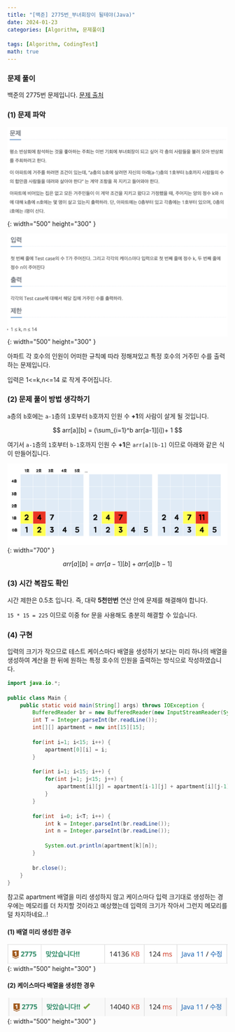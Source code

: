 ```yaml
---
title: "[백준] 2775번_부녀회장이 될테야(Java)"
date: 2024-01-23
categories: [Algorithm, 문제풀이]

tags: [Algorithm, CodingTest]
math: true
---
```


### 문제 풀이
백준의 2775번 문제입니다.
[문제 출처](https://www.acmicpc.net/problem/2775)

### (1) 문제 파악

![q1](/assets/img/posts/2024-01-23/q1.png){: width="500" height="300" }

![q2](/assets/img/posts/2024-01-23/q2.png){: width="500" height="300" }

아파트 각 호수의 인원이 어떠한 규칙예 따라 정해져있고 특정 호수의 거주민 수를 출력하는 문제입니다.

입력은 1<=k,n<=14 로 작게 주어집니다.

### (2) 문제 풀이 방법 생각하기
`a`층의 `b`호에는 `a-1`층의 `1`호부터 `b`호까지 인원 수 **+1**의 사람이 살게 될 것입니다.

$$  arr[a][b] = (\sum_{i=1}^b arr[a-1][i])+ 1 $$

여기서 `a-1`층의 `1`호부터 `b-1`호까지 인원 수 **+1**은 `arr[a][b-1]` 이므로 아래와 같은 식이 만들어집니다.

![p1](/assets/img/posts/2024-01-23/p1.png){: width="700" }

$$  arr[a][b] = arr[a-1][b] + arr[a][b-1] $$

### (3) 시간 복잡도 확인
시간 제한은 0.5초 입니다. 즉, 대략 **5천만번** 연산 안에 문제를 해결해야 합니다. 

`15 * 15 = 225` 이므로 이중 for 문을 사용해도 충분히 해결할 수 있습니다.

### (4) 구현

입력의 크기가 작으므로 테스트 케이스마다 배열을 생성하기 보다는 미리 하나의 배열을 생성하여 계산을 한 뒤에 원하는 특정 호수의 인원을 출력하는 방식으로 작성하였습니다.

```java
import java.io.*;

public class Main {
    public static void main(String[] args) throws IOException {
        BufferedReader br = new BufferedReader(new InputStreamReader(System.in));
        int T = Integer.parseInt(br.readLine());
        int[][] apartment = new int[15][15];

        for(int i=1; i<15; i++) {
            apartment[0][i] = i;
        }

        for(int i=1; i<15; i++) {
            for(int j=1; j<15; j++) {
                apartment[i][j] = apartment[i-1][j] + apartment[i][j-1];
            }
        }

        for(int  i=0; i<T; i++) {
            int k = Integer.parseInt(br.readLine());
            int n = Integer.parseInt(br.readLine());

            System.out.println(apartment[k][n]);
        }

        br.close();
    }
}
```

참고로 apartment 배열을 미리 생성하지 않고 케이스마다 입력 크기대로 생성하는 경우에는 메모리를 더 차지할 것이라고 예상했는데 입력의 크기가 작아서 그런지 메모리를 덜 차지하네요..!

#### (1) 배열 미리 생성한 경우

![case_1](/assets/img/posts/2024-01-23/case_1.png){: width="500" height="300" }

#### (2) 케이스마다 배열을 생성한 경우

![case_2](/assets/img/posts/2024-01-23/case_2.png){: width="500" height="300" }